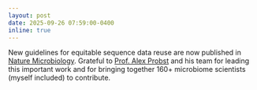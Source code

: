 ```yaml
---
layout: post
date: 2025-09-26 07:59:00-0400
inline: true
---
```


New guidelines for equitable sequence data reuse are now published in [Nature Microbiology](https://www.nature.com/articles/s41564-025-02116-2). Grateful to [Prof. Alex Probst](https://www.uni-due.de/probst-lab/) and his team for leading this important work and for bringing together 160+ microbiome scientists (myself included) to contribute.
